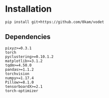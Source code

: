 # Installation
`pip install git+https://github.com/0kam/vodet`
## Dependencies
```
pixyz>=0.3.1
torch
pyclustering>=0.10.1.2
matplotlib>=3.1.2
tqdm>=4.50.0
pandas>=1.1.2
torchvision
numpy>=1.17.4
Pillow>=8.1.0
tensorboardX>=2.1
torch-optimizer
```